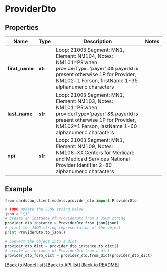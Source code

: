 # ProviderDto


## Properties
Name | Type | Description | Notes
------------ | ------------- | ------------- | -------------
**first_name** | **str** | Loop: 2100B Segment: MN1, Element: NM104, Notes: NM101&#x3D;PR when providerType&#x3D;&#39;payer&#39; &amp;&amp; payerId is present otherwise 1P for Provider, NM102&#x3D;1 Person, firstName 1-35 alphanumeric characters  | 
**last_name** | **str** | Loop: 2100B Segment: MN1, Element: NM103, Notes: NM101&#x3D;PR when providerType&#x3D;&#39;payer&#39; &amp;&amp; payerId is present otherwise 1P for Provider, NM102&#x3D;1 Person, lastName 1-60 alphanumeric characters  | 
**npi** | **str** | Loop: 2100B Segment: MN1, Element: NM109, Notes: NM108&#x3D;XX Centers for Medicare and Medicaid Services National Provider Identifier 2-80 alphanumeric characters  | 

## Example

```python
from cardscan_client.models.provider_dto import ProviderDto

# TODO update the JSON string below
json = "{}"
# create an instance of ProviderDto from a JSON string
provider_dto_instance = ProviderDto.from_json(json)
# print the JSON string representation of the object
print ProviderDto.to_json()

# convert the object into a dict
provider_dto_dict = provider_dto_instance.to_dict()
# create an instance of ProviderDto from a dict
provider_dto_form_dict = provider_dto.from_dict(provider_dto_dict)
```
[[Back to Model list]](../README.md#documentation-for-models) [[Back to API list]](../README.md#documentation-for-api-endpoints) [[Back to README]](../README.md)



